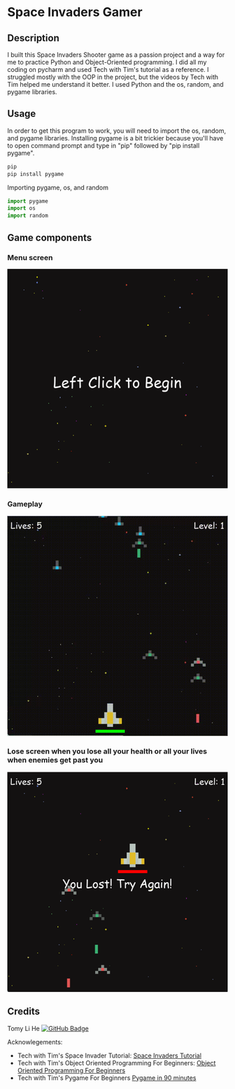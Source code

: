 # Space Invaders Gamer

## Description
I built this Space Invaders Shooter game as a passion project and a way for me to practice Python and Object-Oriented programming. I did all my coding on pycharm and used Tech with Tim's tutorial as a reference. I struggled mostly with the OOP in the project, but the videos by Tech with Tim helped me understand it better. I used Python and the os, random, and pygame libraries. 

## Usage

In order to get this program to work, you will need to import the os, random, and pygame libraries. Installing pygame is a bit trickier because you'll have to open command prompt and type in "pip" followed by "pip install pygame".
```sh
pip
pip install pygame
```
Importing pygame, os, and random

```python
import pygame
import os
import random
```
## Game components
### Menu screen
![Menu](/Gifs/Menu_Screen.png)

### Gameplay 
![Gameplay](/Gifs/gameplay.gif)

### Lose screen when you lose all your health or all your lives when enemies get past you
![Lose Screen](/Gifs/Lose_screen.png)

## Credits
Tomy Li He
[![GitHub Badge](https://img.shields.io/badge/GitHub-100000?style=for-the-badge&logo=github&logoColor=white)](https://github.com/TomyCodes)

Acknowlegements: 
- Tech with Tim's Space Invader Tutorial: [Space Invaders Tutorial](https://www.youtube.com/watch?v=Q-__8Xw9KTM)
- Tech with Tim's Object Oriented Programming For Beginners: [Object Oriented Programming For Beginners](https://youtu.be/JeznW_7DlB0)
- Tech with Tim's Pygame For Beginners [Pygame in 90 minutes](https://youtu.be/jO6qQDNa2UY?list=PLsTGqikhn4veujU81z3eZwW1C1rDzJyIy)
